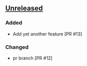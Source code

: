 ## [Unreleased]

### Added
- Add yet another feature [PR #13]

### Changed
- pr branch [PR #12]

[unreleased]: https://github.com/bareos/bareos/tree/master
